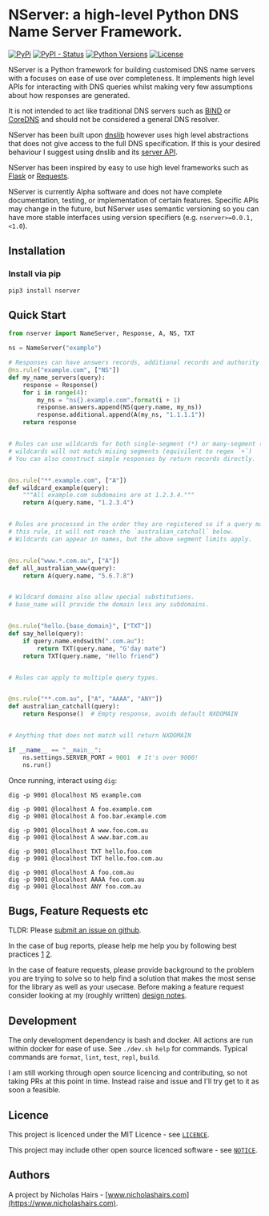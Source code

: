 # NServer: a high-level Python DNS Name Server Framework.

[![PyPi](https://img.shields.io/pypi/v/nserver.svg)](https://pypi.python.org/pypi/nserver/)
[![PyPI - Status](https://img.shields.io/pypi/status/nserver)](https://pypi.python.org/pypi/nserver/)
[![Python Versions](https://img.shields.io/pypi/pyversions/nserver.svg)](https://github.com/nhairs/nserver)
[![License](https://img.shields.io/github/license/nhairs/nserver.svg)](https://github.com/nhairs/nserver)

NServer is a Python framework for building customised DNS name servers with a focuses on ease of use over completeness. It implements high level APIs for interacting with DNS queries whilst making very few assumptions about how responses are generated.

It is not intended to act like traditional DNS servers such as [BIND](https://www.isc.org/bind/) or [CoreDNS](https://github.com/coredns/coredns) and should not be considered a general DNS resolver.

NServer has been built upon [dnslib](https://github.com/paulc/dnslib) however uses high level abstractions that does not give access to the full DNS specification. If this is your desired behaviour I suggest using dnslib and its [server API](https://github.com/paulc/dnslib/blob/master/dnslib/server.py).

NServer has been inspired by easy to use high level frameworks such as [Flask](https://github.com/pallets/flask) or [Requests](https://github.com/psf/requests).

NServer is currently Alpha software and does not have complete documentation, testing, or implementation of certain features. Specific APIs may change in the future, but NServer uses semantic versioning so you can have more stable interfaces using version specifiers (e.g. `nserver>=0.0.1,<1.0`).

## Installation
### Install via pip
```shell
pip3 install nserver
```

## Quick Start
```python
from nserver import NameServer, Response, A, NS, TXT

ns = NameServer("example")

# Responses can have answers records, additional records and authority records.
@ns.rule("example.com", ["NS"])
def my_name_servers(query):
    response = Response()
    for i in range(4):
        my_ns = "ns{}.example.com".format(i + 1)
        response.answers.append(NS(query.name, my_ns))
        response.additional.append(A(my_ns, "1.1.1.1"))
    return response


# Rules can use wildcards for both single-segment (*) or many-segment (**)
# wildcards will not match mising segments (equivilent to regex `+`)
# You can also construct simple responses by return records directly.


@ns.rule("**.example.com", ["A"])
def wildcard_example(query):
    """All example.com subdomains are at 1.2.3.4."""
    return A(query.name, "1.2.3.4")


# Rules are processed in the order they are registered so if a query matches
# this rule, it will not reach the `australian_catchall` below.
# Wildcards can appear in names, but the above segment limits apply.


@ns.rule("www.*.com.au", ["A"])
def all_australian_www(query):
    return A(query.name, "5.6.7.8")


# Wildcard domains also allow special substitutions.
# base_name will provide the domain less any subdomains.


@ns.rule("hello.{base_domain}", ["TXT"])
def say_hello(query):
    if query.name.endswith(".com.au"):
        return TXT(query.name, "G'day mate")
    return TXT(query.name, "Hello friend")


# Rules can apply to multiple query types.


@ns.rule("**.com.au", ["A", "AAAA", "ANY"])
def australian_catchall(query):
    return Response()  # Empty response, avoids default NXDOMAIN


# Anything that does not match will return NXDOMAIN

if __name__ == "__main__":
    ns.settings.SERVER_PORT = 9001  # It's over 9000!
    ns.run()
```

Once running, interact using `dig`:

```shell
dig -p 9001 @localhost NS example.com

dig -p 9001 @localhost A foo.example.com
dig -p 9001 @localhost A foo.bar.example.com

dig -p 9001 @localhost A www.foo.com.au
dig -p 9001 @localhost A www.bar.com.au

dig -p 9001 @localhost TXT hello.foo.com
dig -p 9001 @localhost TXT hello.foo.com.au

dig -p 9001 @localhost A foo.com.au
dig -p 9001 @localhost AAAA foo.com.au
dig -p 9001 @localhost ANY foo.com.au
```

## Bugs, Feature Requests etc
TLDR: Please [submit an issue on github](https://github.com/nhairs/nserver/issues).

In the case of bug reports, please help me help you by following best practices [1](https://marker.io/blog/write-bug-report/) [2](https://www.chiark.greenend.org.uk/~sgtatham/bugs.html).

In the case of feature requests, please provide background to the problem you are trying to solve so to help find a solution that makes the most sense for the library as well as your usecase. Before making a feature request consider looking at my (roughly written) [design notes](https://github.com/nhairs/nserver/blob/master/DESIGN_NOTES.md).

## Development
The only development dependency is bash and docker. All actions are run within docker for ease of use. See `./dev.sh help` for commands. Typical commands are `format`, `lint`, `test`, `repl`, `build`.

I am still working through open source licencing and contributing, so not taking PRs at this point in time. Instead raise and issue and I'll try get to it as soon a feasible.

## Licence
This project is licenced under the MIT Licence - see [`LICENCE`](https://github.com/nahirs/nserver/blob/master/LICENCE).

This project may include other open source licenced software - see [`NOTICE`](https://github.com/nhairs/nserver/blob/master/NOTICE).

## Authors
A project by Nicholas Hairs - [www.nicholashairs.com](https://www.nicholashairs.com).
